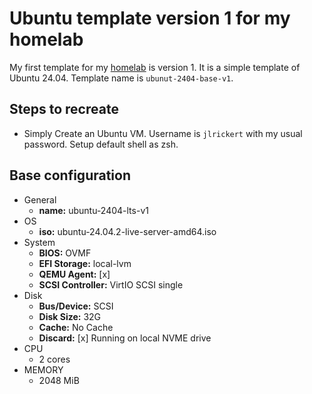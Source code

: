 # Ubuntu template version 1 for my homelab

My first template for my [homelab](../578) is version 1. It is a simple template of Ubuntu 24.04. Template name is `ubunut-2404-base-v1`.

## Steps to recreate

- Simply Create an Ubuntu VM. Username is `jlrickert` with my usual password. Setup default shell as zsh.

## Base configuration

- General
  - **name:** ubuntu-2404-lts-v1
- OS
  - **iso:** ubuntu-24.04.2-live-server-amd64.iso
- System
  - **BIOS:** OVMF
  - **EFI Storage:** local-lvm
  - **QEMU Agent:** [x]
  - **SCSI Controller:** VirtIO SCSI single
- Disk
  - **Bus/Device:** SCSI
  - **Disk Size:** 32G
  - **Cache:** No Cache
  - **Discard:** [x] Running on local NVME drive
- CPU
  - 2 cores
- MEMORY
  - 2048 MiB
